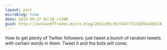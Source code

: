 ```yaml
---
layout: post
microblog: true
date: 2015-09-27 02:58 +1300
guid: http://JacksonOfTrades.micro.blog/2015/09/26/t647772218584240128.html
---
```

How to get plenty of Twitter followers: just tweet a bunch of random tweets with certain words in them. Tweet it and the bots will come.
